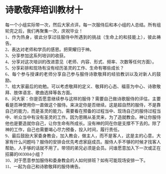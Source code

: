 # 诗歌敬拜培训教材十



<p style="margin:0pt 0pt 0.0001pt; text-align:justify"><span style="font-size:10.5pt"><span style="font-family:&quot;Times New Roman&quot;"><span style="font-size:10.5000pt"><span style="font-family:宋体"><font face="宋体">每一个小组实际带一次，然后大家点评。每一次服侍后和本小组的人总结。所有组轮完之后，我们再聚集一次，庆祝毕业！</font></span></span></span></span></p>

<p style="margin:0pt 0pt 0.0001pt; text-align:justify"><span style="font-size:10.5pt"><span style="font-family:&quot;Times New Roman&quot;"><span style="font-size:10.5000pt"><span style="font-family:宋体"><font face="宋体">1、作为热身，彼此分享</font></span></span><span style="font-size:10.5000pt"><span style="font-family:宋体"><font face="宋体">过往服侍中</font></span></span><span style="font-size:10.5000pt"><span style="font-family:宋体"><font face="宋体">所</font></span></span><span style="font-size:10.5000pt"><span style="font-family:宋体"><font face="宋体">遇到的挑战</font></span></span><span style="font-size:10.5000pt"><span style="font-family:宋体"><font face="宋体">（生命上的和技能上），</font></span></span><span style="font-size:10.5000pt"><span style="font-family:宋体"><font face="宋体">彼此祷告。</font></span></span></span></span></p>

<p style="margin:0pt 0pt 0.0001pt; text-align:justify"><span style="font-size:10.5pt"><span style="font-family:&quot;Times New Roman&quot;"><span style="font-size:10.5000pt"><span style="font-family:宋体"><font face="宋体">2、表达对老师和学员的感恩。把荣耀归于神。</font></span></span></span></span></p>

<p style="margin:0pt 0pt 0.0001pt; text-align:justify"><span style="font-size:10.5pt"><span style="font-family:&quot;Times New Roman&quot;"><span style="font-size:10.5000pt"><span style="font-family:宋体"><font face="宋体">3、分享参加这系列培训的收获。</font></span></span></span></span></p>

<p style="margin:0pt 0pt 0.0001pt; text-align:justify"><span style="font-size:10.5pt"><span style="font-family:&quot;Times New Roman&quot;"><span style="font-size:10.5000pt"><span style="font-family:宋体"><font face="宋体">4、分享对这次培训的改进意见（老师、内容、形式、频率、次数等任何方面）。</font></span></span></span></span></p>

<p style="margin:0pt 0pt 0.0001pt; text-align:justify"><span style="font-size:10.5pt"><span style="font-family:&quot;Times New Roman&quot;"><span style="font-size:10.5000pt"><span style="font-family:宋体"><font face="宋体">5、</font></span></span></span></span><span style="font-size:10.5pt"><span style="font-family:&quot;Times New Roman&quot;"><span style="font-size:10.5000pt"><span style="font-family:宋体"><font face="宋体">分享彩排和现场有没有经历圣灵的工作、生命有哪些成长？</font></span></span></span></span></p>

<p style="margin:0pt 0pt 0.0001pt; text-align:justify"><span style="font-size:10.5pt"><span style="font-family:&quot;Times New Roman&quot;"><span style="font-size:10.5000pt"><span style="font-family:宋体"><font face="宋体">6、每个参与授课的老师分享自己参与服侍诗歌敬拜的经验教训以及对新人的鼓励。</font></span></span></span></span></p>

<p style="margin:0pt 0pt 0.0001pt; text-align:justify"><span style="font-size:10.5pt"><span style="font-family:&quot;Times New Roman&quot;"><span style="font-size:10.5000pt"><span style="font-family:宋体"><font face="宋体">7、给大家最后的劝勉。可以考虑敬拜的定义、敬拜的心态、福音为中心、诗歌敬拜、肢体语言、歌曲选择等各方面。</font></span></span></span></span></p>

<p style="margin:0pt 0pt 0.0001pt; text-align:justify"><span style="font-size:10.5pt"><span style="font-family:&quot;Times New Roman&quot;"><span style="font-size:10.5000pt"><span style="font-family:宋体"><font face="宋体">8、问大家：你是否愿意继续参与这样的服侍？需要自己做</font></span></span><span style="font-size:10.5000pt"><span style="font-family:宋体"><font face="宋体">诗歌服侍的评估</font></span></span><span style="font-size:10.5000pt"><span style="font-family:宋体"><font face="宋体">，主要</font></span></span><span style="font-size:10.5000pt"><span style="font-family:宋体"><font face="宋体">看是否神使用你一直做这个服侍</font></span></span><span style="font-size:10.5000pt"><span style="font-family:宋体"><font face="宋体">。来决定你是否继续。这是超自然的服侍，不是靠自己的能力，而是圣灵的能力。</font></span></span><span style="font-size:10.5000pt"><span style="font-family:宋体"><font face="宋体">需要看在预备的过程当中、现场自己的服侍过程当中、听众当中有没有圣灵的工作。因为恩赐从圣灵来，为了造就教会。神让你服侍他也是要造就你自己</font></span></span><span style="font-size:10.5000pt"><span style="font-family:宋体"><font face="宋体">，让你生命有所成长</font></span></span><span style="font-size:10.5000pt"><span style="font-family:宋体"><font face="宋体">。没有神的同在你是支撑不下去的。</font></span></span><span style="font-size:10.5000pt"><span style="font-family:宋体"><font face="宋体">除了神的工作，自己也需要竭心尽力预备，投入时间，履行责任。</font></span></span></span></span></p>

<p style="margin:0pt 0pt 0.0001pt; text-align:justify"><span style="font-size:10.5pt"><span style="font-family:&quot;Times New Roman&quot;"><span style="font-size:10.5000pt"><span style="font-family:宋体"><font face="宋体">9、</font></span></span></span></span><span style="font-size:10.5pt"><span style="font-family:&quot;Times New Roman&quot;"><span style="font-size:10.5000pt"><span style="font-family:宋体"><font face="宋体">最后鼓励大家委身教会，加入教会，做主人，而不是客人，这是主的心意。大家有什么问题吗？</font></span></span><span style="font-size:10.5000pt"><span style="font-family:宋体"><font face="宋体">服侍的安排会优先考虑家庭成员。</font></span></span><span style="font-size:10.5000pt"><span style="font-family:宋体"><font face="宋体">服侍人手不够的时候</font></span></span><span style="font-size:10.5000pt"><span style="font-family:宋体"><font face="宋体">才找</font></span></span><span style="font-size:10.5000pt"><span style="font-family:宋体"><font face="宋体">客人</font></span></span><span style="font-size:10.5000pt"><span style="font-family:宋体"><font face="宋体">帮助</font></span></span><span style="font-size:10.5000pt"><span style="font-family:宋体"><font face="宋体">，人手够的话就不用了。</font></span></span><span style="font-size:10.5000pt"><span style="font-family:宋体"><font face="宋体">带领的弟兄必须是会员。问谁愿意加入下一次或正在招募的</font></span></span><span style="font-size:10.5000pt"><span style="font-family:宋体">003004小组？</span></span></span></span></p>

<p style="margin:0pt 0pt 0.0001pt; text-align:justify"><span style="font-size:10.5pt"><span style="font-family:&quot;Times New Roman&quot;"><span style="font-size:10.5000pt"><span style="font-family:宋体">10、</span></span></span></span><span style="font-size:10.5pt"><span style="font-family:&quot;Times New Roman&quot;"><span style="font-size:10.5000pt"><span style="font-family:宋体"><font face="宋体">对于愿意参加服侍和委身教会的人如何排班？如有可能现场安排一下。</font></span></span></span></span></p>

<p style="margin:0pt 0pt 0.0001pt; text-align:justify"><span style="font-size:10.5pt"><span style="font-family:&quot;Times New Roman&quot;"><span style="font-size:10.5000pt"><span style="font-family:宋体"><font face="宋体">11、一起为自己和诗歌敬拜的服侍祷告。</font></span></span></span></span></p>